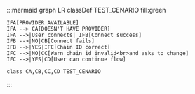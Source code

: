 :::mermaid
graph LR
    classDef TEST_CENARIO fill:green

    IFA[PROVIDER AVAILABLE]
    IFA --> CA[DOESN'T HAVE PROVIDER]
    IFA -->|User connects| IFB[Connect success]
    IFB -->|NO|CB[Connect fails]
    IFB -->|YES|IFC[Chain ID correct]
    IFC -->|NO|CC[Warn chain id invalid<br>and asks to change]
    IFC -->|YES|CD[User can continue flow]

    class CA,CB,CC,CD TEST_CENARIO
:::